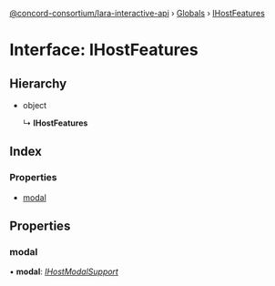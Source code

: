 [@concord-consortium/lara-interactive-api](../README.md) › [Globals](../globals.md) › [IHostFeatures](ihostfeatures.md)

# Interface: IHostFeatures

## Hierarchy

* object

  ↳ **IHostFeatures**

## Index

### Properties

* [modal](ihostfeatures.md#modal)

## Properties

###  modal

• **modal**: *[IHostModalSupport](ihostmodalsupport.md)*
